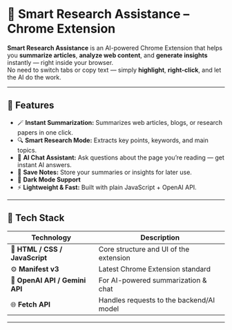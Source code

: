 # 🧠 Smart Research Assistance – Chrome Extension

**Smart Research Assistance** is an AI-powered Chrome Extension that helps you **summarize articles**, **analyze web content**, and **generate insights** instantly — right inside your browser.  
No need to switch tabs or copy text — simply **highlight**, **right-click**, and let the AI do the work.

---

## 🚀 Features

- 🪄 **Instant Summarization:** Summarizes web articles, blogs, or research papers in one click.  
- 🔍 **Smart Research Mode:** Extracts key points, keywords, and main topics.  
- 💬 **AI Chat Assistant:** Ask questions about the page you’re reading — get instant AI answers.  
- 📑 **Save Notes:** Store your summaries or insights for later use.  
- 🌙 **Dark Mode Support**  
- ⚡ **Lightweight & Fast:** Built with plain JavaScript + OpenAI API.

---

## 🧩 Tech Stack

| Technology | Description |
|-------------|-------------|
| 🧱 **HTML / CSS / JavaScript** | Core structure and UI of the extension |
| ⚙️ **Manifest v3** | Latest Chrome Extension standard |
| 🤖 **OpenAI API / Gemini API** | For AI-powered summarization & chat |
| 🌐 **Fetch API** | Handles requests to the backend/AI model |

---


